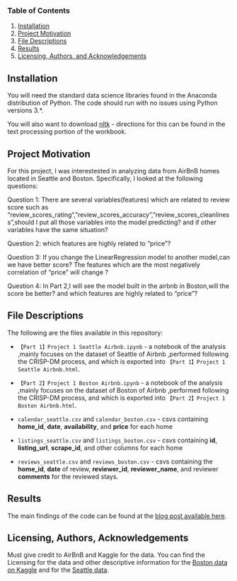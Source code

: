 ### Table of Contents

1. [Installation](#installation)
2. [Project Motivation](#motivation)
3. [File Descriptions](#files)
4. [Results](#results)
5. [Licensing, Authors, and Acknowledgements](#licensing)

## Installation <a name="installation"></a>

You will need the standard data science libraries found in the Anaconda distribution of Python.  The code should run with no issues using Python versions 3.*.  

You will also want to download [nltk](https://www.nltk.org/data.html) - directions for this can be found in the text processing portion of the workbook.

## Project Motivation<a name="motivation"></a>

For this project, I was interestested in analyzing data from AirBnB homes located in Seattle and Boston.  Specifically, I looked at the following questions:

Question 1: There are several variables(features) which are related to review score such as “review_scores_rating”,”review_scores_accuracy”,”review_scores_cleanliness”,should I put all those variables into the model predicting? and if other variables have the same situation?

Question 2: which features are highly related to “price”?

Question 3: If you change the LinearRegression model to another model,can we have better score? The features which are the most negatively correlation of “price” will change ?

Question 4: In Part 2,I will see the model built in the airbnb in Boston,will the score be better? and which features are highly related to “price”?


## File Descriptions <a name="files"></a>

The following are the files available in this repository:

* `【Part 1】Project 1 Seattle Airbnb.ipynb` - a notebook of the analysis ,mainly focuses on the dataset of Seattle of Airbnb ,performed following the CRISP-DM process, and which is exported into `【Part 1】Project 1 Seattle Airbnb.html`.

* `【Part 2】Project 1 Boston Airbnb.ipynb` - a notebook of the analysis ,mainly focuses on the dataset of Boston of Airbnb ,performed following the CRISP-DM process, and which is exported into `【Part 2】Project 1 Boston Airbnb.html`.

* `calendar_seattle.csv` and `calendar_boston.csv` - csvs containing **home_id**, **date**, **availability**, and **price** for each home

* `listings_seattle.csv` and `listings_boston.csv` - csvs containing **id**, **listing_url**, **scrape_id**, and other columns for each home

* `reviews_seattle.csv` and `reviews_boston.csv` - csvs containing the **home_id**, **date** of review, **reviewer_id**, **reviewer_name**, and reviewer **comments** for the reviewed stays.


## Results<a name="results"></a>

The main findings of the code can be found at the [blog post available here](https://medium.com/@happydanil/exploratory-analysis-of-boston-and-seattle-airbnb-data-4cd7a24e061d).

## Licensing, Authors, Acknowledgements<a name="licensing"></a>

Must give credit to AirBnB and Kaggle for the data.  You can find the Licensing for the data and other descriptive information for the [Boston data on Kaggle](https://www.kaggle.com/airbnb/boston) and for the [Seattle data](https://www.kaggle.com/airbnb/seattle).
 
